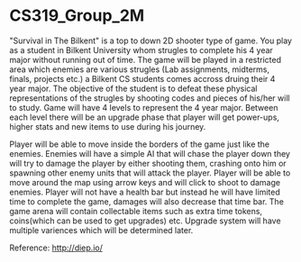 # CS319_Group_2M


"Survival in The Bilkent" is a top to down 2D shooter type of game. You play as a student in Bilkent University whom strugles to complete his 4 year major without running out of time. The game will be played in a restricted area which enemies are various strugles (Lab assignments, midterms, finals, projects etc.) a Bilkent CS students comes accross druing their 4 year major. The objective of the student is to defeat these physical representations of the strugles by shooting codes and pieces of his/her will to study. Game will have 4 levels to represent the 4 year major. Between each level there will be an upgrade phase that player will get power-ups, higher stats and new items to use during his journey. 

Player will be able to move inside the borders of the game just like the enemies. Enemies will have a simple AI that will chase the player down they will try to damage the player by either shooting them, crashing onto him or spawning other enemy units that will attack the player. Player will be able to move around the map using arrow keys and will click to shoot to damage enemies. Player will not have a health bar but instead he will have limited time to complete the game, damages will also decrease that time bar. The game arena will contain collectable items such as extra time tokens, coins(which can be used to get upgrades) etc.  Upgrade system will have multiple variences which will be determined later.

Reference: http://diep.io/
